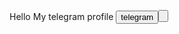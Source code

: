 Hello My telegram profile <a href="https://t.me/Shuhratbek3771"> 
<button>telegram<button>
</a>





